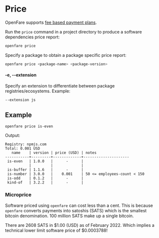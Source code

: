 # Price

OpenFare supports [fee based payment plans](../introduction/micropriced_software.md).

Run the `price` command in a project directory to produce a software dependencies price report:

```bash
openfare price
```

Specify a package to obtain a package specific price report:

```bash
openfare price <package-name> <package-version>
```

#### -e, --extension

Specify an extension to differentiate between package registries/ecosystems. Example:

```bash
--extension js
```

## Example

```bash
openfare price is-even
```

Output:

```text
Registry: npmjs.com
Total: 0.001 USD
   name    | version | price (USD) | notes 
-----------+---------+-------------+---------------------
 is-even   | 1.0.0   |      -      |  
           |         |             |    
 is-buffer | 1.1.6   |      -      |  
 is-number | 3.0.0   |    0.001    | 50 <= employees-count < 150
 is-odd    | 0.1.2   |      -      |  
 kind-of   | 3.2.2   |      -      |     
```

### Microprice

Software priced using `openfare` can cost less than a cent. This is because `openfare` converts payments into satoshis (SATS) which is the smallest bitcoin denomination. 100 million SATS make up a single bitcoin.

There are 2608 SATS in $1.00 (USD) as of February 2022. Which implies a technical lower limit software price of $0.0003788!
